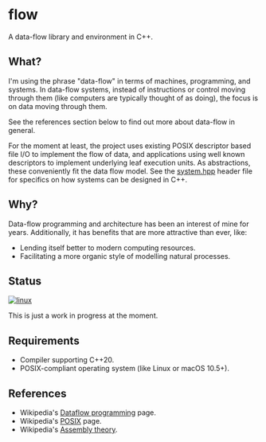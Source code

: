 # flow

A data-flow library and environment in C++.

## What?

I'm using the phrase "data-flow" in terms of machines, programming, and systems.
In data-flow systems, instead of instructions or control moving through them
(like computers are typically thought of as doing),
the focus is on data moving through them.

See the references section below to find out more about data-flow in general.

For the moment at least, the project uses existing POSIX descriptor based file I/O to implement the flow of data,
and applications using well known descriptors to implement underlying leaf execution units.
As abstractions, these conveniently fit the data flow model.
See the [system.hpp](library/include/flow/system.hpp) header file for specifics on how systems can be designed in C++.

## Why?

Data-flow programming and architecture has been an interest of mine for years.
Additionally, it has benefits that are more attractive than ever, like:
- Lending itself better to modern computing resources.
- Facilitating a more organic style of modelling natural processes.

## Status

[![linux](https://github.com/louis-langholtz/flow/actions/workflows/linux.yml/badge.svg)](https://github.com/louis-langholtz/flow/actions/workflows/linux.yml)

This is just a work in progress at the moment.

## Requirements

- Compiler supporting C++20.
- POSIX-compliant operating system (like Linux or macOS 10.5+).

## References

- Wikipedia's [Dataflow programming](https://en.wikipedia.org/wiki/Dataflow_programming) page.
- Wikipedia's [POSIX](https://en.wikipedia.org/wiki/POSIX) page.
- Wikipedia's [Assembly theory](https://en.m.wikipedia.org/wiki/Assembly_theory).
